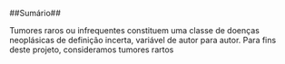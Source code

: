 ##Sumário##

Tumores raros ou infrequentes constituem uma classe de doenças neoplásicas de definição incerta, variável de autor para autor. Para fins deste projeto, consideramos tumores rartos  